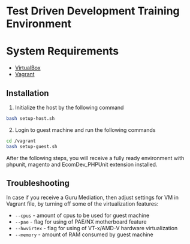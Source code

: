 Test Driven Development Training Environment
============================================

System Requirements
===================
- [VirtualBox](https://www.virtualbox.org/)
- [Vagrant](http://vagrantup.com)

Installation
------------

1. Initialize the host by the following command

  ```bash
  bash setup-host.sh
  ```

2. Login to guest machine and run the following commands

  ```bash
  cd /vagrant
  bash setup-guest.sh
  ```

After the following steps, you will receive a fully ready environment with phpunit, magento and EcomDev_PHPUnit extension installed.

Troubleshooting
---------------

In case if you receive a Guru Mediation, then adjust settings for VM in Vagrant file, by turning off some of the virtualization features:
- ``--cpus`` - amount of cpus to be used for guest machine
- ``--pae``  - flag for using of PAE/NX motherboard feature
- ``--hwvirtex`` - flag for using of VT-x/AMD-V hardware virtualization
- ``--memory`` - amount of RAM consumed by guest machine

